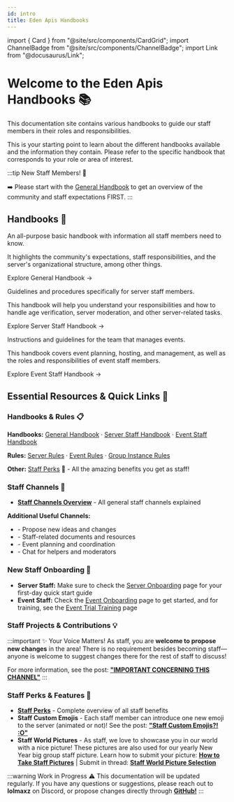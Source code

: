 ```yaml
---
id: intro
title: Eden Apis Handbooks
---
```


import { Card } from "@site/src/components/CardGrid";
import ChannelBadge from "@site/src/components/ChannelBadge";
import Link from "@docusaurus/Link";

# Welcome to the Eden Apis Handbooks 📚

This documentation site contains various handbooks to guide our staff members in their roles and responsibilities.

This is your starting point to learn about the different handbooks available and the information they contain.
Please refer to the specific handbook that corresponds to your role or area of interest.

:::tip New Staff Members! 👋

➡️ Please start with the [General Handbook](./general-handbook) to get an overview of the community and staff expectations FIRST.
:::

## Handbooks 📖

<div style={{ marginBottom: "1rem" }}>
  <Card title="📘 General Handbook">
    <p>An all-purpose basic handbook with information all staff members need to know.</p>
    <p>It highlights the community's expectations, staff responsibilities, and the server's organizational structure, among other things.</p>
    <p><Link to="./general-handbook">Explore General Handbook →</Link></p>
  </Card>
</div>

<div style={{ marginBottom: "1rem" }}>
  <Card title="🛡️ Server Staff Handbook">
    <p>Guidelines and procedures specifically for server staff members.</p>
    <p>This handbook will help you understand your responsibilities and how to handle age verification, server moderation, and other server-related tasks.</p>
    <p><Link to="./server-staff-handbook">Explore Server Staff Handbook →</Link></p>
  </Card>
</div>

<div style={{ marginBottom: "1.5rem" }}>
  <Card title="🎉 Event Staff Handbook">
    <p>Instructions and guidelines for the team that manages events.</p>
    <p>This handbook covers event planning, hosting, and management, as well as the roles and responsibilities of event staff members.</p>
    <p><Link to="./event-staff-handbook">Explore Event Staff Handbook →</Link></p>
  </Card>
</div>

## Essential Resources & Quick Links 🔗

### Handbooks & Rules 📋

**Handbooks:** [General Handbook](./general-handbook) · [Server Staff Handbook](./server-staff-handbook) · [Event Staff Handbook](./event-staff-handbook)

**Rules:** [Server Rules](./server-staff-handbook/server-rules) · [Event Rules](./event-staff-handbook/event-rules) · [Group Instance Rules](./general-handbook/group-instance-rules)

**Other:** [Staff Perks](./general-handbook/staff-perks) 🎁 - All the amazing benefits you get as staff!

### Staff Channels 💬

- **[Staff Channels Overview](./general-handbook/staff-channels)** - All general staff channels explained

**Additional Useful Channels:**

- <ChannelBadge variant="post" label="🎉staff-projects" link="https://discord.com/channels/734595073920204940/1024400360229589112" /> - Propose new ideas and changes
- <ChannelBadge variant="post" label="💾staff-documents" link="https://discord.com/channels/734595073920204940/1007807458409984010" /> - Staff-related documents and resources
- <ChannelBadge variant="post" label="📘events-organization" link="https://discord.com/channels/734595073920204940/741166096421486645" /> - Event planning and coordination
- <ChannelBadge label="📗helper-chat" link="https://discord.com/channels/734595073920204940/737215117049069610" /> - Chat for helpers and moderators

### New Staff Onboarding 🚀

- **Server Staff:** Make sure to check the [Server Onboarding](./server-staff-handbook/onboarding) page for your first-day quick start guide
- **Event Staff:** Check the [Event Onboarding](./event-staff-handbook/onboarding) page to get started, and for training, see the [Event Trial Training](./event-staff-handbook/event-trial-training) page

### Staff Projects & Contributions 💡

:::important ✨ Your Voice Matters!
As staff, you are **welcome to propose new changes** in the <ChannelBadge variant="post" label="🎉staff-projects" link="https://discord.com/channels/734595073920204940/1024400360229589112" /> area! There is no requirement besides becoming staff—anyone is welcome to suggest changes there for the rest of staff to discuss!

For more information, see the post: **["IMPORTANT CONCERNING THIS CHANNEL"](https://discord.com/channels/734595073920204940/1113178394453086328)**
:::

### Staff Perks & Features 🎁

- **[Staff Perks](./general-handbook/staff-perks)** - Complete overview of all staff benefits
- **Staff Custom Emojis** - Each staff member can introduce one new emoji to the server (animated or not)! See the post: **["Staff Custom Emojis?! :O"](https://discord.com/channels/734595073920204940/1314035968835063878)**
- **Staff World Pictures** - As staff, we love to showcase you in our world with a nice picture! These pictures are also used for our yearly New Year big group staff picture. Learn how to submit your picture: **[How to Take Staff Pictures](./general-handbook/staff-perks/staff-pictures)** | Submit in thread: **[Staff World Picture Selection](https://discord.com/channels/734595073920204940/1205298011450638357)**

:::warning Work in Progress ⚠️
This documentation will be updated regularly. If you have any questions or suggestions, please reach out to **lolmaxz** on Discord, or propose changes directly through **[GitHub!](https://github.com/lolmaxz/staff-handbooks)**
:::
